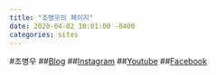 ```yaml
---
title: "조병우의 페이지"
date: 2020-04-02 10:01:00 -0400
categories: sites
---
```


#조병우
##[Blog](https://byungwoojoe.github.io/)
##[Instagram](https://www.instagram.com/byungwoo_joe/)
##[Youtube](http://youtube.com/byungwoojoe)
##[Facebook](https://www.facebook.com/byungwoo.joe)
